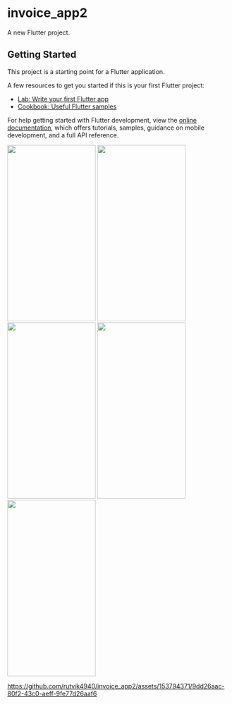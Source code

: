 # invoice_app2

A new Flutter project.

## Getting Started

This project is a starting point for a Flutter application.

A few resources to get you started if this is your first Flutter project:

- [Lab: Write your first Flutter app](https://docs.flutter.dev/get-started/codelab)
- [Cookbook: Useful Flutter samples](https://docs.flutter.dev/cookbook)

For help getting started with Flutter development, view the
[online documentation](https://docs.flutter.dev/), which offers tutorials,
samples, guidance on mobile development, and a full API reference.

<p>
  <img src="https://github.com/rutvik4940/invoice_app2/assets/153794371/62a24f49-ae74-41e4-a8a0-54878c9334de"
 height="400px" width="200px" />
  <img src="https://github.com/rutvik4940/invoice_app2/assets/153794371/08c25862-f8dc-4aa6-917c-58a340557233"
 height="400px" width="200px" />
  <img src="https://github.com/rutvik4940/invoice_app2/assets/153794371/736535f1-5a9a-4fd9-9a28-5659a3fb12b1"
 height="400px" width="200px" />
  <img src="https://github.com/rutvik4940/invoice_app2/assets/153794371/c454f709-bba2-4630-97fd-ff399ea94565"
 height="400px" width="200px" />
  <img src="https://github.com/rutvik4940/invoice_app2/assets/153794371/917acf5b-e729-4a1d-a040-aa0fe8a27a27"
 height="400px" width="200px" />

https://github.com/rutvik4940/invoice_app2/assets/153794371/9dd26aac-80f2-43c0-aeff-9fe77d26aaf6


</p>
